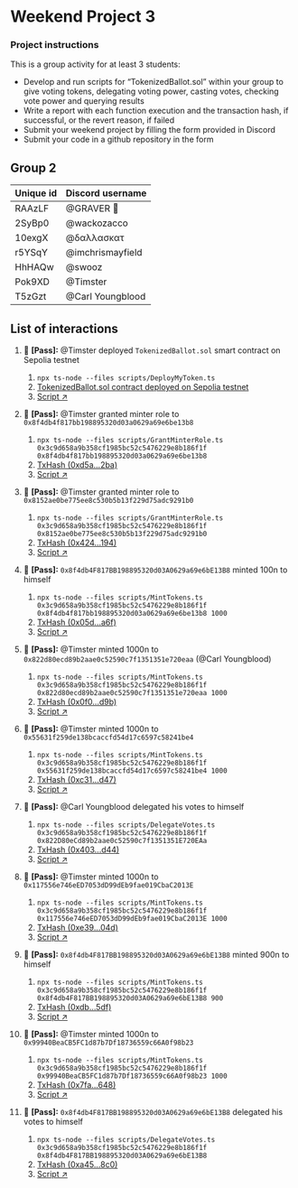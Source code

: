 # Weekend Project 3

### Project instructions

This is a group activity for at least 3 students:

- Develop and run scripts for “TokenizedBallot.sol” within your group to give voting tokens, delegating voting power, casting votes, checking vote power and querying results
- Write a report with each function execution and the transaction hash, if successful, or the revert reason, if failed
- Submit your weekend project by filling the form provided in Discord
- Submit your code in a github repository in the form

## Group 2

| Unique id | Discord username    |
| --------- | ------------------- |
| RAAzLF    | @GRAVER 👾                |
| 2SyBp0    | @wackozacco        |
| 10exgX    | @δαλλασκατ    |
| r5YSqY    | @imchrismayfield          |
| HhHAQw    | @swooz                |
| Pok9XD    | @Timster            |
| T5zGzt    | @Carl Youngblood            |

## List of interactions

1. 💫 **[Pass]:** @Timster deployed `TokenizedBallot.sol` smart contract on Sepolia testnet
    1. `npx ts-node --files scripts/DeployMyToken.ts`
    2. [TokenizedBallot.sol contract deployed on Sepolia testnet](https://sepolia.etherscan.io/address/0x3c9d658a9b358cf1985bc52c5476229e8b186f1f)
    3. [Script ↗](./scripts/DeployMyToken.ts)

2. 💫 **[Pass]:** @Timster granted minter role to `0x8f4db4f817bb198895320d03a0629a69e6be13b8`
    1. `npx ts-node --files scripts/GrantMinterRole.ts 0x3c9d658a9b358cf1985bc52c5476229e8b186f1f 0x8f4db4f817bb198895320d03a0629a69e6be13b8`
    2. [TxHash (0xd5a...2ba)](https://sepolia.etherscan.io/tx/0xd5a409305ec8eaad0be74cc1ab19e2ce81a94c61af622f8e6d91195d385b62ba)
    3. [Script ↗](./scripts/GrantMinterRole.ts)

3. 💫 **[Pass]:** @Timster granted minter role to `0x8152ae0be775ee8c530b5b13f229d75adc9291b0`
    1. `npx ts-node --files scripts/GrantMinterRole.ts 0x3c9d658a9b358cf1985bc52c5476229e8b186f1f 0x8152ae0be775ee8c530b5b13f229d75adc9291b0`
    2. [TxHash (0x424...194)](https://sepolia.etherscan.io/tx/0x42402acbf50e6c7a93b64b886aaac3a2ed44f4e04fdb2969c42ede8abf0ba194)
    3. [Script ↗](./scripts/GrantMinterRole.ts)

4. 💫 **[Pass]:** `0x8f4db4F817BB198895320d03A0629a69e6bE13B8` minted 100n to himself
    1. `npx ts-node --files scripts/MintTokens.ts 0x3c9d658a9b358cf1985bc52c5476229e8b186f1f 0x8f4db4f817bb198895320d03a0629a69e6be13b8 1000`
    2. [TxHash (0x05d...a6f)](https://sepolia.etherscan.io/tx/0x05d5b2b7a1ad59ba3cdaa7dd578a15f049c1772769af285fe7f8843ec301aa6f)
    3. [Script ↗](./scripts/MintTokens.ts)

5. 💫 **[Pass]:** @Timster minted 1000n to `0x822d80ecd89b2aae0c52590c7f1351351e720eaa` (@Carl Youngblood)
    1. `npx ts-node --files scripts/MintTokens.ts 0x3c9d658a9b358cf1985bc52c5476229e8b186f1f 0x822d80ecd89b2aae0c52590c7f1351351e720eaa 1000`
    2. [TxHash (0x0f0...d9b)](https://sepolia.etherscan.io/tx/0x0f0ba33145c3c3f660bd573b88a0012a7530c0aad6cd9fded3a9bea9a1784d9b)
    3. [Script ↗](./scripts/MintTokens.ts)

6. 💫 **[Pass]:** @Timster minted 1000n to `0x55631f259de138bcaccfd54d17c6597c58241be4`
    1. `npx ts-node --files scripts/MintTokens.ts 0x3c9d658a9b358cf1985bc52c5476229e8b186f1f 0x55631f259de138bcaccfd54d17c6597c58241be4 1000`
    2. [TxHash (0xc31...d47)](https://sepolia.etherscan.io/tx/0xc31eb244dd7bcc98d3a8e5aa5c588c5b454348b2ab2760aeaebd8703e0801d47)
    3. [Script ↗](./scripts/MintTokens.ts)

7.  💫 **[Pass]:** @Carl Youngblood delegated his votes to himself
    1. `npx ts-node --files scripts/DelegateVotes.ts 0x3c9d658a9b358cf1985bc52c5476229e8b186f1f 0x822D80eCd89b2aae0c52590c7f1351351E720EAa`
    2. [TxHash (0x403...d44)](https://sepolia.etherscan.io/tx/0x40371ef6ed060c6a888f9affd18921343627956f4e2d0dfb297a0f30ff7f4d44)
    3. [Script ↗](./scripts/DelegateVotes.ts)

8. 💫 **[Pass]:** @Timster minted 1000n to `0x117556e746eED7053dD99dEb9fae019CbaC2013E`
    1. `npx ts-node --files scripts/MintTokens.ts 0x3c9d658a9b358cf1985bc52c5476229e8b186f1f 0x117556e746eED7053dD99dEb9fae019CbaC2013E 1000`
    2. [TxHash (0xe39...04d)](https://sepolia.etherscan.io/tx/0xe39ff1c2a4c9eeb9af323d336870e34ddf472ad49517c0793d7343443f2c904d)
    3. [Script ↗](./scripts/MintTokens.ts)

9. 💫 **[Pass]:** `0x8f4db4F817BB198895320d03A0629a69e6bE13B8` minted 900n to himself
    1. `npx ts-node --files scripts/MintTokens.ts 0x3c9d658a9b358cf1985bc52c5476229e8b186f1f 0x8f4db4F817BB198895320d03A0629a69e6bE13B8 900`
    2. [TxHash (0xdb...5df)](https://sepolia.etherscan.io/tx/0xdbb16c418b8666c6934fbf3d5a06be757bb97c52dfef1fec38fd9310a34855df)
    3. [Script ↗](./scripts/MintTokens.ts)

10. 💫 **[Pass]:** @Timster minted 1000n to `0x99940BeaCB5FC1d87b7Df18736559c66A0f98b23`
    1. `npx ts-node --files scripts/MintTokens.ts 0x3c9d658a9b358cf1985bc52c5476229e8b186f1f 0x99940BeaCB5FC1d87b7Df18736559c66A0f98b23 1000`
    2. [TxHash (0x7fa...648)](https://sepolia.etherscan.io/tx/0x7faf2698720ddf8d53aff68b6ac9d35b62ec0dd687a16eeb3d707a55f77df648)
    3. [Script ↗](./scripts/MintTokens.ts)

11. 💫 **[Pass]:** `0x8f4db4F817BB198895320d03A0629a69e6bE13B8` delegated his votes to himself
    1. `npx ts-node --files scripts/DelegateVotes.ts 0x3c9d658a9b358cf1985bc52c5476229e8b186f1f 0x8f4db4F817BB198895320d03A0629a69e6bE13B8`
    2. [TxHash (0xa45...8c0)](https://sepolia.etherscan.io/tx/0xa452cb63bcad895b0dd44b73ac3c5f60cf28b00c72598f3635142278e62818c0)
    3. [Script ↗](./scripts/DelegateVotes.ts)
